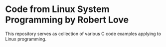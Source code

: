 Code from Linux System Programming by Robert Love
==================================================

This repository serves as collection of various C code examples applying to Linux programming.
